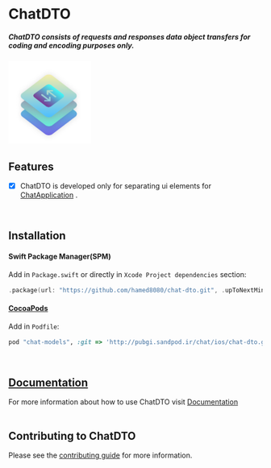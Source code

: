 # ChatDTO

<h5>ChatDTO consists of requests and responses data object transfers for coding and encoding purposes only.</h5>

<img src="https://github.com/hamed8080/chat-dto/raw/main/images/icon.png"  width="164" height="164">

## Features

- [x] ChatDTO is developed only for separating ui elements for [ChatApplication](https://github.com/hamed8080/chat-application) .
<br/>

## Installation

#### Swift Package Manager(SPM) 

Add in `Package.swift` or directly in `Xcode Project dependencies` section:

```swift
.package(url: "https://github.com/hamed8080/chat-dto.git", .upToNextMinor(from: "1.0.2")),
```

#### [CocoaPods](https://cocoapods.org) 

Add in `Podfile`:

```ruby
pod "chat-models", :git => 'http://pubgi.sandpod.ir/chat/ios/chat-dto.git', :tag => '2.0.1'
```
<br/>

## [Documentation](https://hamed8080.github.io/chat-dto/documentation/chatdto/)
For more information about how to use ChatDTO visit [Documentation](https://hamed8080.github.io/chat-dto/documentation/chatdto/) 
<br/>
<br/>

## Contributing to ChatDTO
Please see the [contributing guide](/CONTRIBUTING.md) for more information.

<!-- Copyright (c) 2021-2022 Apple Inc and the Swift Project authors. All Rights Reserved. -->
